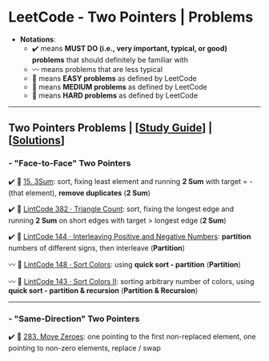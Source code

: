 # LeetCode - Two Pointers | Problems
* **Notations**: 
  * :heavy_check_mark: means **MUST DO (i.e., very important, typical, or good) problems** that should definitely be familiar with
  * :wavy_dash: means problems that are less typical
  * :green_book: means **EASY problems** as defined by LeetCode
  * :orange_book: means **MEDIUM problems** as defined by LeetCode
  * :closed_book: means **HARD problems** as defined by LeetCode

---

## Two Pointers Problems | [[Study Guide](https://github.com/BrandonBian/LeetCode-Notes/blob/main/algorithms/two-pointers.md)] | [[Solutions](https://github.com/BrandonBian/LeetCode-Notes/blob/main/problems-and-solutions/LeetCode/two-pointers-solutions.md)]

### - "Face-to-Face" Two Pointers

:heavy_check_mark: :orange_book: [15. 3Sum](https://leetcode.com/problems/3sum/): sort, fixing least element and running **2 Sum** with target = -(that element), **remove duplicates** (**2 Sum**)

:heavy_check_mark: :orange_book: [LintCode 382 · Triangle Count](https://www.lintcode.com/problem/382/): sort, fixing the longest edge and running **2 Sum** on short edges with target > longest edge (**2 Sum**)

:heavy_check_mark: :orange_book: [LintCode 144 · Interleaving Positive and Negative Numbers](https://www.lintcode.com/problem/144/): **partition** numbers of different signs, then interleave (**Partition**)

:wavy_dash: :orange_book: [LintCode 148 · Sort Colors](https://www.lintcode.com/problem/148/): using **quick sort - partition** (**Partition**)

:wavy_dash: :orange_book: [LintCode 143 · Sort Colors II](https://www.lintcode.com/problem/143/): sorting arbitrary number of colors, using **quick sort - partition & recursion** (**Partition & Recursion**)

---

### - "Same-Direction" Two Pointers
 
:heavy_check_mark: :green_book: [283. Move Zeroes](https://leetcode.com/problems/move-zeroes/): one pointing to the first non-replaced element, one pointing to non-zero elements, replace / swap
